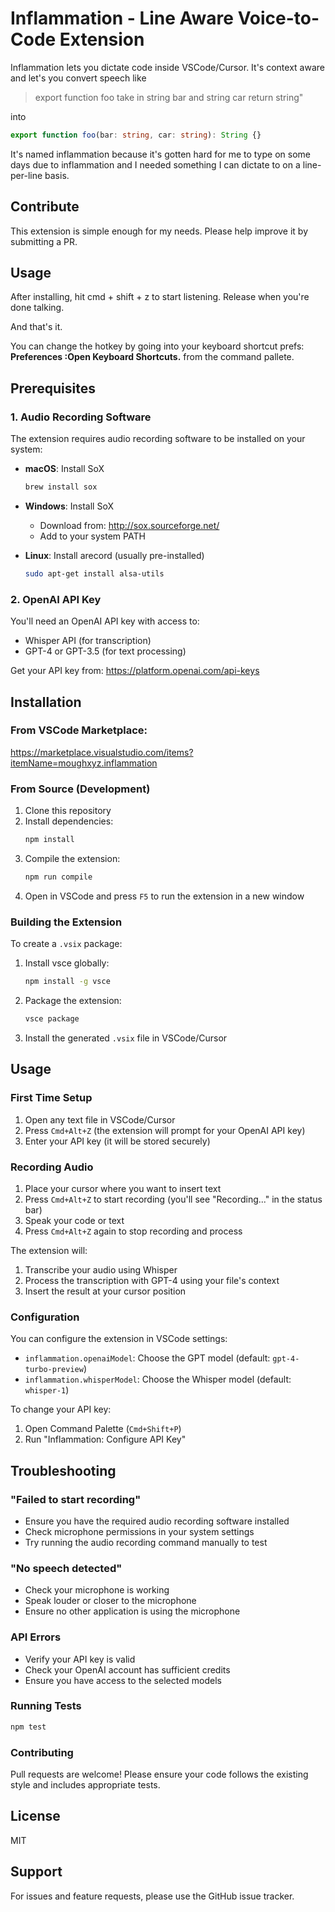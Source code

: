 # Inflammation - Line Aware Voice-to-Code Extension

Inflammation lets you dictate code inside VSCode/Cursor. It's context aware and let's you convert speech like

> export function foo take in string bar and string car return string"

into

```ts
export function foo(bar: string, car: string): String {}
```

It's named inflammation because it's gotten hard for me to type on some days due to inflammation and I needed something
I can dictate to on a line-per-line basis.

## Contribute

This extension is simple enough for my needs. Please help improve it by submitting a PR.

## Usage

After installing, hit cmd + shift + z to start listening. Release when you're done talking.

And that's it.

You can change the hotkey by going into your keyboard shortcut prefs: **Preferences :Open Keyboard Shortcuts.** from the command pallete.

## Prerequisites

### 1. Audio Recording Software

The extension requires audio recording software to be installed on your system:

- **macOS**: Install SoX

  ```bash
  brew install sox
  ```

- **Windows**: Install SoX

  - Download from: http://sox.sourceforge.net/
  - Add to your system PATH

- **Linux**: Install arecord (usually pre-installed)
  ```bash
  sudo apt-get install alsa-utils
  ```

### 2. OpenAI API Key

You'll need an OpenAI API key with access to:

- Whisper API (for transcription)
- GPT-4 or GPT-3.5 (for text processing)

Get your API key from: https://platform.openai.com/api-keys

## Installation

### From VSCode Marketplace:

https://marketplace.visualstudio.com/items?itemName=moughxyz.inflammation

### From Source (Development)

1. Clone this repository
2. Install dependencies:
   ```bash
   npm install
   ```
3. Compile the extension:
   ```bash
   npm run compile
   ```
4. Open in VSCode and press `F5` to run the extension in a new window

### Building the Extension

To create a `.vsix` package:

1. Install vsce globally:
   ```bash
   npm install -g vsce
   ```
2. Package the extension:
   ```bash
   vsce package
   ```
3. Install the generated `.vsix` file in VSCode/Cursor

## Usage

### First Time Setup

1. Open any text file in VSCode/Cursor
2. Press `Cmd+Alt+Z` (the extension will prompt for your OpenAI API key)
3. Enter your API key (it will be stored securely)

### Recording Audio

1. Place your cursor where you want to insert text
2. Press `Cmd+Alt+Z` to start recording (you'll see "Recording..." in the status bar)
3. Speak your code or text
4. Press `Cmd+Alt+Z` again to stop recording and process

The extension will:

1. Transcribe your audio using Whisper
2. Process the transcription with GPT-4 using your file's context
3. Insert the result at your cursor position

### Configuration

You can configure the extension in VSCode settings:

- `inflammation.openaiModel`: Choose the GPT model (default: `gpt-4-turbo-preview`)
- `inflammation.whisperModel`: Choose the Whisper model (default: `whisper-1`)

To change your API key:

1. Open Command Palette (`Cmd+Shift+P`)
2. Run "Inflammation: Configure API Key"

## Troubleshooting

### "Failed to start recording"

- Ensure you have the required audio recording software installed
- Check microphone permissions in your system settings
- Try running the audio recording command manually to test

### "No speech detected"

- Check your microphone is working
- Speak louder or closer to the microphone
- Ensure no other application is using the microphone

### API Errors

- Verify your API key is valid
- Check your OpenAI account has sufficient credits
- Ensure you have access to the selected models

### Running Tests

```bash
npm test
```

### Contributing

Pull requests are welcome! Please ensure your code follows the existing style and includes appropriate tests.

## License

MIT

## Support

For issues and feature requests, please use the GitHub issue tracker.
